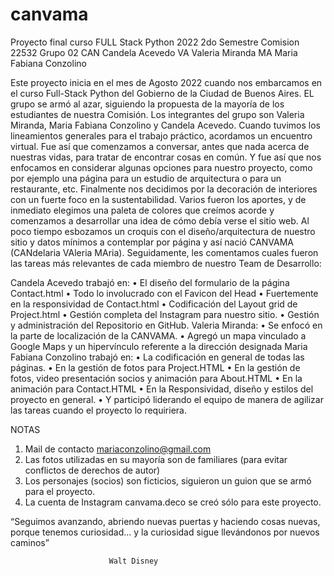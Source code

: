 # canvama
Proyecto final curso FULL Stack Python 2022
2do Semestre
Comision 22532
Grupo 02
CAN  Candela Acevedo
VA   Valeria  Miranda
MA   Maria Fabiana Conzolino

Este proyecto inicia en el mes de Agosto 2022 cuando nos embarcamos en el curso Full-Stack Python del Gobierno de la Ciudad de Buenos Aires. 
EL grupo se armó al azar, siguiendo la propuesta de la mayoría de los estudiantes de nuestra Comisión. Los integrantes del grupo son Valeria Miranda, Maria Fabiana Conzolino y Candela Acevedo.
Cuando tuvimos los lineamientos generales para el trabajo práctico, acordamos un encuentro virtual. Fue así que comenzamos a conversar, antes que nada acerca de nuestras vidas, para tratar de encontrar cosas en común. Y fue así que nos enfocamos en considerar algunas opciones para nuestro proyecto, como por ejemplo una página para un estudio de arquitectura o para un restaurante, etc. Finalmente nos decidimos por la decoración de interiores con un fuerte foco en la sustentabilidad.
 Varios fueron los aportes, y de inmediato elegimos una paleta de colores que creímos acorde y comenzamos a desarrollar una idea de cómo debía verse el sitio web.
Al poco tiempo esbozamos un  croquis con el diseño/arquitectura de nuestro sitio y datos mínimos a contemplar por página y así nació CANVAMA (CANdelaria VAleria MAria).
Seguidamente, les comentamos cuales fueron las tareas más relevantes de cada miembro de nuestro Team de Desarrollo:

Candela Acevedo trabajó en:
•	El diseño del formulario de la página Contact.html
•	Todo lo involucrado con el Favicon del Head
•	Fuertemente en la responsividad de Contact.html
•	Codificación del Layout grid de Project.html
•	Gestión completa del Instagram para nuestro sitio.
•	Gestión y administración del Repositorio en GitHub. 
Valeria Miranda:
•	Se enfocó en la parte de localización de la CANVAMA.
•	Agregó un mapa vinculado a Google Maps y un hipervínculo referente a la dirección designada
Maria Fabiana Conzolino trabajó en:
•	La codificación en general de todas las páginas.
•	En la gestión de fotos para Project.HTML 
•	En la gestión de fotos, video presentación socios y animación para About.HTML
•	En la animación para Contact.HTML
•	En la Responsividad, diseño y estilos del proyecto en general. 
•	Y participó liderando el equipo de manera de agilizar las tareas cuando el proyecto lo requiriera.

NOTAS
1)	Mail de contacto mariaconzolino@gmail.com
2)	Las fotos utilizadas en su mayoría son de familiares (para evitar conflictos de derechos de autor)
3)	Los personajes (socios) son ficticios, siguieron un guion que se armó para el proyecto.
4)	La cuenta de Instagram canvama.deco se creó sólo para este proyecto.
 

 “Seguimos avanzando, abriendo nuevas puertas y
   haciendo cosas nuevas, porque tenemos curiosidad...
     y la curiosidad sigue llevándonos por nuevos caminos”

                          Walt Disney
